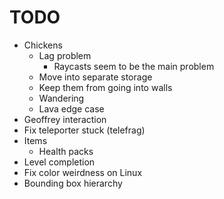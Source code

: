 # TODO
- Chickens
    - Lag problem
        - Raycasts seem to be the main problem
    - Move into separate storage
    - Keep them from going into walls
    - Wandering
    - Lava edge case
- Geoffrey interaction
- Fix teleporter stuck (telefrag)
- Items 
    - Health packs
- Level completion
- Fix color weirdness on Linux
- Bounding box hierarchy
